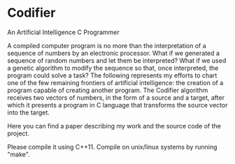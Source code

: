 # Codifier
An Artificial Intelligence C Programmer

A compiled computer program is no more than the interpretation of a sequence of numbers by an electronic processor. What if we generated a sequence of random numbers and let them be interpreted? What if we used a genetic algorithm to modify the sequence so that, once interpreted, the program could solve a task? The following represents my efforts to chart one of the few remaining frontiers of artificial intelligence:  the creation of a program capable of creating another program. The Codifier algorithm receives two vectors of numbers, in the form of a source and a target, after which it presents a program in C language that transforms the source vector into the target.

Here you can find a paper describing my work and the source code of the project.

Please compile it using C++11. Compile on unix/linux systems by running "make".
